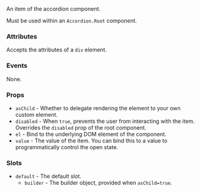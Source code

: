 An item of the accordion component.

Must be used within an `Accordion.Root` component.

### Attributes

Accepts the attributes of a `div` element.

### Events

None.

### Props

- `asChild` - Whether to delegate rendering the element to your own custom element.
- `disabled` - When `true`, prevents the user from interacting with the item. Overrides the `disabled` prop of the root component.
- `el` - Bind to the underlying DOM element of the component.
- `value` - The value of the item. You can bind this to a value to programmatically control the open state.

### Slots

- `default` - The default slot.
  - `builder` - The builder object, provided when `asChild=true`.

<!-- @include(./example.md) -->
